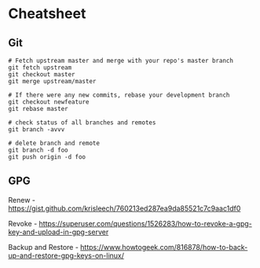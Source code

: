 # Cheatsheet

## Git

``` shell
# Fetch upstream master and merge with your repo's master branch
git fetch upstream
git checkout master
git merge upstream/master
```

``` shell
# If there were any new commits, rebase your development branch
git checkout newfeature
git rebase master
```

``` shell
# check status of all branches and remotes
git branch -avvv
```

``` shell
# delete branch and remote
git branch -d foo
git push origin -d foo
```

## GPG 
Renew - https://gist.github.com/krisleech/760213ed287ea9da85521c7c9aac1df0

Revoke - https://superuser.com/questions/1526283/how-to-revoke-a-gpg-key-and-upload-in-gpg-server

Backup and Restore - https://www.howtogeek.com/816878/how-to-back-up-and-restore-gpg-keys-on-linux/